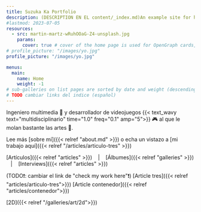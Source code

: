 ```yaml
---
title: Suzuka Ka Portfolio
description: (DESCRIPTION EN EL content/_index.md)An example site for hugo-theme-gallery. Images from Unsplash.
#lastmod: 2023-07-05
resources:
  - src: martin-martz-wRuhOOaG-Z4-unsplash.jpg
    params:
      cover: true # cover of the home page is used for OpenGraph cards, etc.
# profile_picture: "/images/yo.jpg"
profile_picture: "/images/yo.jpg"

menus:
  main:
    name: Home
    weight: -1
# sub-galleries on list pages are sorted by date and weight (descending)
# TODO cambiar links del indice (español)
---
```

Ingeniero multimedia 🧠 y desarrollador de videojuegos {{< text_wavy text="multidisciplinario" time="1.0" freq="0.1" amp="5">}} 🎮 al que le molan bastante las artes 🎨.

Lee más [sobre mí]({{< relref "about.md" >}}) o echa un vistazo a [mi trabajo aquí]({{< relref "/articles/articulo-tres" >}})


<!-- [Articles]({{< relref "articles/" >}}) -->
[Artículos]({{< relref "articles" >}}) &nbsp;&nbsp;&nbsp;| &nbsp;&nbsp;&nbsp;[Álbumes]({{< relref "galleries" >}}) &nbsp;&nbsp;&nbsp;| &nbsp;&nbsp;&nbsp;[Interviews]({{< relref "articles" >}})

(TODO❗: cambiar el link de "check my work here"❗)
[Article tres]({{< relref "articles/articulo-tres">}})
[Article contenedor]({{< relref "articles/contenedor">}})

[2D]({{< relref "/galleries/art/2d">}})
